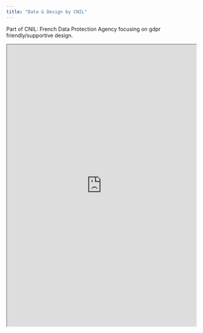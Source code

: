 ```yaml
---
title: "Data & Design by CNIL"
---
```


Part of CNIL: French Data Protection Agency focusing on gdpr friendly/supportive design.

<iframe height="750" width="100%" src="https://ewelton.github.io/ktest/wiki.html#Data%20&%20Design%20by%20CNIL"></iframe>

